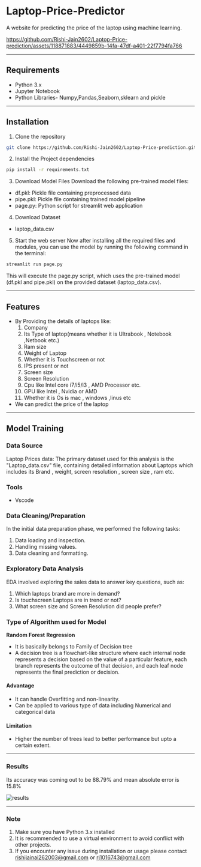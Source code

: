 # Laptop-Price-Predictor
A website for predicting the price of the laptop using machine learning.



https://github.com/Rishi-Jain2602/Laptop-Price-prediction/assets/118871883/4449859b-14fa-47df-a401-22f7794fa766


***


## Requirements
- Python 3.x
- Jupyter Notebook
- Python Libraries- Numpy,Pandas,Seaborn,sklearn and pickle
***

## Installation
1. Clone the repository
```bash
git clone https://github.com/Rishi-Jain2602/Laptop-Price-prediction.git
```

2. Install the Project dependencies
```bash
pip install -r requirements.txt
```

3. Download Model Files
Download the following pre-trained model files:
- df.pkl: Pickle file containing preprocessed data
- pipe.pkl: Pickle file containing trained model pipeline 
- page.py: Python script for streamlit web application


4. Download Dataset
- laptop_data.csv

5. Start the web server
Now after installing all the required files and modules, you can use the model by running the following command in the terminal:
```bash
streamlit run page.py
```
This will execute the page.py script, which uses the pre-trained model (df.pkl and pipe.pkl) on the provided dataset (laptop_data.csv).
***
## Features
- By Providing the details of laptops like:
  1. Company
  2. Its Type of laptop(means whether it is Ultrabook , Notebook ,Netbook etc.)
  3. Ram size
  4. Weight of Laptop
  5. Whether it is Touchscreen or not
  6. IPS present or not
  7. Screen size
  8. Screen Resolution
  9. Cpu like Intel core i7/i5/i3 , AMD Processor etc.
  10. GPU like Intel , Nvidia or AMD
  11. Whether it is Os is mac , windows ,linus etc
- We can predict the price of the laptop

***
## Model Training
### Data Source 
Laptop Prices data: The primary dataset used for this analysis is the "Laptop_data.csv" file, containing detailed information about Laptops which includes its Brand , weight,  screen resolution , screen size , ram etc.

### Tools
- Vscode

### Data Cleaning/Preparation
In the initial data preparation phase, we performed the following tasks:
1. Data loading and inspection.
2. Handling missing values.
3. Data cleaning and formatting.

### Exploratory Data Analysis
EDA involved exploring the sales data to answer key questions, such as:
1. Which laptops brand are more in demand?
2. Is touchscreen Laptops are in trend or not?
3. What screen size and Screen Resolution did people prefer? 

### Type of Algorithm used for Model
  **Random** **Forest** **Regression**
- It is basically belongs to Family of Decision tree
- A decision tree is a flowchart-like structure where each internal node represents a decision based on the value of a particular feature, each branch represents the outcome of that decision, and each leaf node represents the final prediction or decision.
#### Advantage
- It can handle Overfitting and non-linearity.
- Can be applied to various type of data including Numerical and categorical data
#### Limitation
- Higher the number of trees lead to better performance but upto a certain extent.
***
### Results
Its accuracy was coming out to be 88.79% and mean absolute error is 15.8%

![results](https://github.com/Rishi-Jain2602/Laptop-Price-prediction/assets/118871883/cc99b85e-af70-4590-a8ca-86b788e5b41e)
***
### Note

1. Make sure you have Python 3.x installed
2. It is recommended to use a virtual environment to avoid conflict with other projects.
3. If you encounter any issue during installation or usage please contact rishijainai262003@gmail.com or rj1016743@gmail.com
